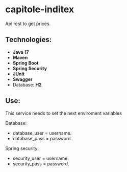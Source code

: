 # capitole-inditex
Api rest to get prices.

## Technologies:  

* **Java 17**
* **Maven**
* **Spring Boot**
* **Spring Security**
* **JUnit**
* **Swagger**
* Database: **H2**

## Use:

This service needs to set the next enviroment variables

Database:

 - database_user = username.
 - database_pass = password.
 
Spring security:

 - security_user = username.
 - security_pass = password.
